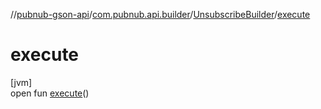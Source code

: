 //[pubnub-gson-api](../../../index.md)/[com.pubnub.api.builder](../index.md)/[UnsubscribeBuilder](index.md)/[execute](execute.md)

# execute

[jvm]\
open fun [execute](execute.md)()
